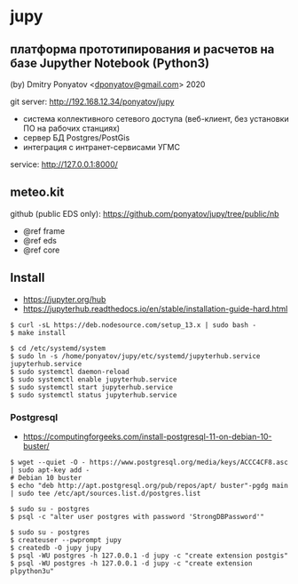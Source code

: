 #  jupy
## платформа прототипирования и расчетов на базе Jupyther Notebook (Python3)

(by) Dmitry Ponyatov <<dponyatov@gmail.com>> 2020

git server: http://192.168.12.34/ponyatov/jupy

- система коллективного сетевого доступа (веб-клиент, без установки ПО на рабочих станциях)
- сервер БД Postgres/PostGis
- интеграция с интранет-сервисами УГМС

service: http://127.0.0.1:8000/

## meteo.kit

github (public EDS only): https://github.com/ponyatov/jupy/tree/public/nb

* @ref frame
* @ref eds
* @ref core

## Install

* https://jupyter.org/hub
* https://jupyterhub.readthedocs.io/en/stable/installation-guide-hard.html

```
$ curl -sL https://deb.nodesource.com/setup_13.x | sudo bash -
$ make install
```
```
$ cd /etc/systemd/system
$ sudo ln -s /home/ponyatov/jupy/etc/systemd/jupyterhub.service jupyterhub.service
$ sudo systemctl daemon-reload
$ sudo systemctl enable jupyterhub.service
$ sudo systemctl start jupyterhub.service
$ sudo systemctl status jupyterhub.service
```

### Postgresql

* https://computingforgeeks.com/install-postgresql-11-on-debian-10-buster/

```
$ wget --quiet -O - https://www.postgresql.org/media/keys/ACCC4CF8.asc | sudo apt-key add -
# Debian 10 buster
$ echo "deb http://apt.postgresql.org/pub/repos/apt/ buster"-pgdg main | sudo tee /etc/apt/sources.list.d/postgres.list
```
```
$ sudo su - postgres
$ psql -c "alter user postgres with password 'StrongDBPassword'"
```
```
$ sudo su - postgres
$ createuser --pwprompt jupy
$ createdb -O jupy jupy
$ psql -WU postgres -h 127.0.0.1 -d jupy -c "create extension postgis"
$ psql -WU postgres -h 127.0.0.1 -d jupy -c "create extension plpython3u"
```
